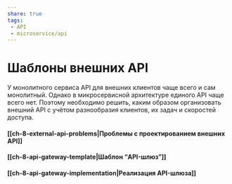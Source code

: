```yaml
---
share: true
tags:
 - API
 - microservice/api
---
```

# Шаблоны внешних API
У монолитного сервиса API для внешних клиентов чаще всего и сам монолитный. Однако в микросервисной архитектуре единого API чаще всего нет. Поэтому необходимо решить, каким образом организовать внешний API с учётом разнообразия клиентов, их задач и скоростей доступа.
#### [[ch-8-external-api-problems|Проблемы с проектированием внешних API]]
#### [[ch-8-api-gateway-template|Шаблон “API-шлюз”]]
#### [[ch-8-api-gateway-implementation|Реализация API-шлюза]]